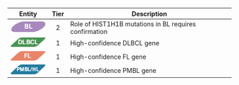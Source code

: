 |Entity|Tier|Description              |
|:----:|:----:|------------------------------|
|![BL](images/icons/BL_tier2.png) | 2 | Role of HIST1H1B mutations in BL requires confirmation|
|![DLBCL](images/icons/DLBCL_tier1.png) | 1 | High-confidence DLBCL gene|
|![FL](images/icons/FL_tier1.png) | 1 | High-confidence FL gene|
|![PMBL](images/icons/PMBL_tier1.png) | 1 | High-confidence PMBL gene|

